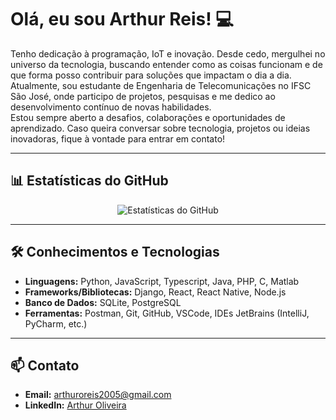 # Olá, eu sou Arthur Reis! 💻

Tenho dedicação à programação, IoT e inovação. Desde cedo, mergulhei no universo da tecnologia, buscando entender como as coisas funcionam e de que forma posso contribuir para soluções que impactam o dia a dia.  
Atualmente, sou estudante de Engenharia de Telecomunicações no IFSC São José, onde participo de projetos, pesquisas e me dedico ao desenvolvimento contínuo de novas habilidades.  
Estou sempre aberto a desafios, colaborações e oportunidades de aprendizado. Caso queira conversar sobre tecnologia, projetos ou ideias inovadoras, fique à vontade para entrar em contato!

---

## 📊 Estatísticas do GitHub

<p align="center">
  <img src="https://github-readme-stats.vercel.app/api?username=ArthurOReis&show_icons=true&theme=radical" alt="Estatísticas do GitHub"/>
</p>

---

## 🛠️ Conhecimentos e Tecnologias

- **Linguagens:** Python, JavaScript, Typescript, Java, PHP, C, Matlab
- **Frameworks/Bibliotecas:** Django, React, React Native, Node.js
- **Banco de Dados:** SQLite, PostgreSQL
- **Ferramentas:** Postman, Git, GitHub, VSCode, IDEs JetBrains (IntelliJ, PyCharm, etc.)

---

## 📫 Contato

- **Email:** [arthuroreis2005@gmail.com](mailto:arthuroreis2005@gmail.com)
- **LinkedIn:** [Arthur Oliveira](https://www.linkedin.com/in/arthur-oliveira-dos-reis-97b416287/)
